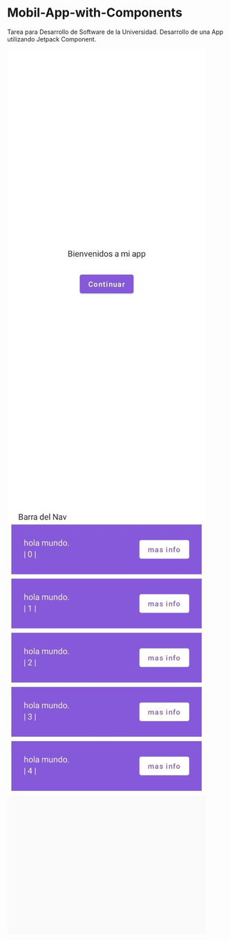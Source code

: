 # Mobil-App-with-Components
Tarea para Desarrollo de Software de la Universidad.
Desarrollo de una App utilizando Jetpack Component.

![Vida](https://raw.githubusercontent.com/DiegoQuintanaF/Mobil-App-with-Components/main/img/page1.jpeg)
![Vida](https://raw.githubusercontent.com/DiegoQuintanaF/Mobil-App-with-Components/main/img/page2.jpeg)
